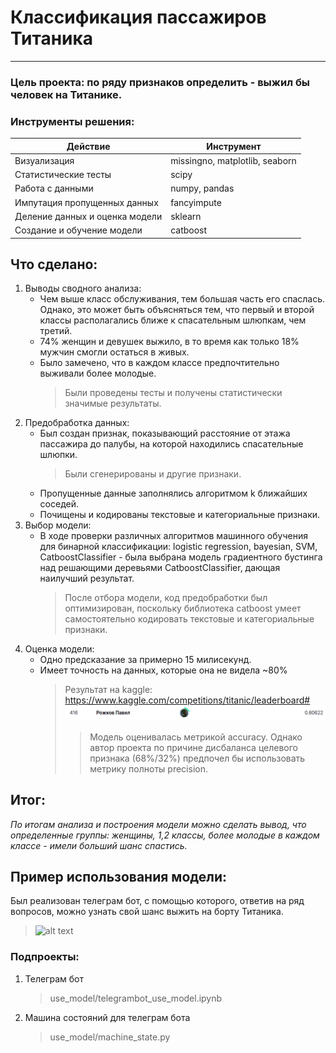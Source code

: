 # Классификация пассажиров Титаника
____
### __Цель проекта__: по ряду признаков определить - выжил бы человек на Титанике.


### Инструменты решения:
| Действие | Инструмент |
| ------ | ------ |
| Визуализация | missingno, matplotlib, seaborn |
| Статистические тесты | scipy |
| Работа с данными | numpy, pandas |
| Импутация пропущенных данных | fancyimpute |
| Деление данных и оценка модели | sklearn |
| Создание и обучение модели | catboost |


## Что сделано:
1. Выводы сводного анализа:
    - Чем выше класс обслуживания, тем большая часть его спаслась. Однако, это может быть объясняться тем, что первый и второй классы располагались ближе к спасательным шлюпкам, чем третий.
    - 74% женщин и девушек выжило, в то время как только 18% мужчин смогли остаться в живых.
    - Было замечено, что в каждом классе предпочтительно выживали более молодые.
        > Были проведены тесты и получены статистически значимые результаты.
2. Предобработка данных:
    - Был создан признак, показывающий расстояние от этажа пассажира до палубы, на которой находились спасательные шлюпки.
        > Были сгенерированы и другие признаки.
    - Пропущенные данные заполнялись алгоритмом k ближайших соседей.
    - Почищены и кодированы текстовые и категориальные признаки.
3. Выбор модели:
    - В ходе проверки различных алгоритмов машинного обучения для бинарной классификации: logistic regression, bayesian, SVM, CatboostClassifier - была выбрана модель градиентного бустинга над решающими деревьями CatboostClassifier, дающая наилучший результат.
        > После отбора модели, код предобработки был оптимизирован, поскольку библиотека catboost умеет самостоятельно кодировать текстовые и категориальные признаки. 
4. Оценка модели:
    - Одно предсказание за примерно 15 милисекунд.
    - Имеет точность на данных, которые она не видела ~80%
        > Результат на kaggle: https://www.kaggle.com/competitions/titanic/leaderboard#     
        > ![alt text](https://github.com/RPavelD/titanic_classifier/blob/master/info/score.png)
        >> Модель оценивалась метрикой accuracy. Однако автор проекта по причине дисбаланса целевого признака (68%/32%) предпочел бы использовать метрику полноты precision.


## Итог:
_По итогам анализа и построения модели можно сделать вывод, что определенные группы: женщины, 1,2 классы, более молодые в каждом классе - имели больший шанс спастись._

##  Пример использования  модели:
Был реализован телеграм бот, с помощью которого, ответив на ряд вопросов, можно узнать свой шанс выжить на борту Титаника.
>   ![alt text](https://github.com/RPavelD/titanic_classifier/blob/master/info/dialog.gif)

### Подпроекты:
1. Телеграм бот 
    > use_model/telegrambot_use_model.ipynb
2. Машина состояний для телеграм бота
    > use_model/machine_state.py
